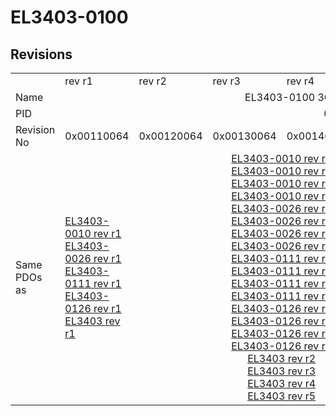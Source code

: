 # EL3403-0100

## Revisions
<table>
<tr>
<td></td>
<td>rev r1</td>
<td>rev r2</td>
<td>rev r3</td>
<td>rev r4</td>
<td>rev r5</td>
<td>rev r6</td>
<td>rev r7</td>
<td>rev r8</td>
</tr>
<tr>
<td>Name</td>
<td colspan=8 align="center">EL3403-0100 3Ch. Power Measuring, 100mA</td>
</tr>
<tr>
<td>PID</td>
<td colspan=8 align="center">0x0d4b3052</td>
</tr>
<tr>
<td>Revision No</td>
<td>0x00110064</td>
<td>0x00120064</td>
<td>0x00130064</td>
<td>0x00140064</td>
<td>0x00150064</td>
<td>0x00160064</td>
<td>0x00170064</td>
<td>0x00180064</td>
</tr>
<tr>
<td>Same PDOs as</td>
<td><a href="EL3403-0010.md">EL3403-0010 rev r1</a><br/><a href="EL3403-0026.md">EL3403-0026 rev r1</a><br/><a href="EL3403-0111.md">EL3403-0111 rev r1</a><br/><a href="EL3403-0126.md">EL3403-0126 rev r1</a><br/><a href="EL3403.md">EL3403 rev r1</a></td>
<td colspan=4 align="center"><a href="EL3403-0010.md">EL3403-0010 rev r2</a><br/><a href="EL3403-0010.md">EL3403-0010 rev r3</a><br/><a href="EL3403-0010.md">EL3403-0010 rev r4</a><br/><a href="EL3403-0010.md">EL3403-0010 rev r5</a><br/><a href="EL3403-0026.md">EL3403-0026 rev r2</a><br/><a href="EL3403-0026.md">EL3403-0026 rev r3</a><br/><a href="EL3403-0026.md">EL3403-0026 rev r4</a><br/><a href="EL3403-0026.md">EL3403-0026 rev r5</a><br/><a href="EL3403-0111.md">EL3403-0111 rev r2</a><br/><a href="EL3403-0111.md">EL3403-0111 rev r3</a><br/><a href="EL3403-0111.md">EL3403-0111 rev r4</a><br/><a href="EL3403-0111.md">EL3403-0111 rev r5</a><br/><a href="EL3403-0126.md">EL3403-0126 rev r2</a><br/><a href="EL3403-0126.md">EL3403-0126 rev r3</a><br/><a href="EL3403-0126.md">EL3403-0126 rev r4</a><br/><a href="EL3403-0126.md">EL3403-0126 rev r5</a><br/><a href="EL3403.md">EL3403 rev r2</a><br/><a href="EL3403.md">EL3403 rev r3</a><br/><a href="EL3403.md">EL3403 rev r4</a><br/><a href="EL3403.md">EL3403 rev r5</a></td>
<td colspan=3 align="center"><a href="EL3403-0010.md">EL3403-0010 rev r6</a><br/><a href="EL3403-0010.md">EL3403-0010 rev r7</a><br/><a href="EL3403-0010.md">EL3403-0010 rev r8</a><br/><a href="EL3403-0026.md">EL3403-0026 rev r6</a><br/><a href="EL3403-0026.md">EL3403-0026 rev r7</a><br/><a href="EL3403-0026.md">EL3403-0026 rev r8</a><br/><a href="EL3403-0111.md">EL3403-0111 rev r6</a><br/><a href="EL3403-0111.md">EL3403-0111 rev r7</a><br/><a href="EL3403-0111.md">EL3403-0111 rev r8</a><br/><a href="EL3403-0126.md">EL3403-0126 rev r6</a><br/><a href="EL3403-0126.md">EL3403-0126 rev r7</a><br/><a href="EL3403-0126.md">EL3403-0126 rev r8</a><br/><a href="EL3403-0333.md">EL3403-0333 rev r7</a><br/><a href="EL3403-0333.md">EL3403-0333 rev r8</a><br/><a href="EL3403.md">EL3403 rev r6</a><br/><a href="EL3403.md">EL3403 rev r7</a></td>
</tr>
</table>
